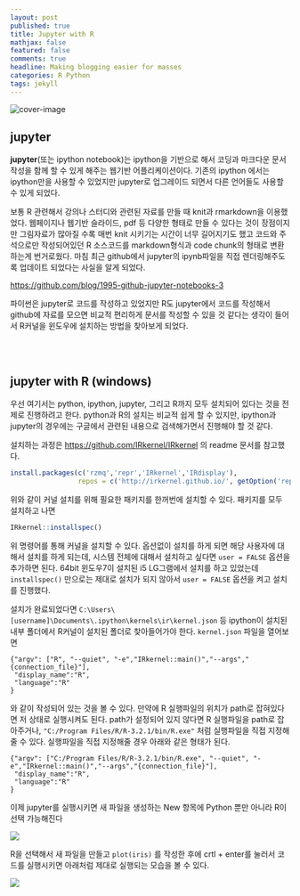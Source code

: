 ```yaml
---
layout: post
published: true
title: Jupyter with R
mathjax: false
featured: false
comments: true
headline: Making blogging easier for masses
categories: R Python
tags: jekyll
---
```


![cover-image](../../../images/rocks-waves.jpg)

## jupyter

**jupyter**(또는 ipython notebook)는 ipython을 기반으로 해서 코딩과 마크다운 문서작성을 함께 할 수 있게 해주는 웹기반 어플리케이션이다. 기존의 ipython 에서는 ipython만을 사용할 수 있었지만 jupyter로 업그레이드 되면서 다른 언어들도 사용할 수 있게 되었다. 

보통 R 관련해서 강의나 스터디와 관련된 자료를 만들 때 knit과 rmarkdown을 이용했었다. 웹페이지나 웹기반 슬라이드, pdf 등 다양한 형태로 만들 수 있다는 것이 장점이지만 그림자료가 많아질 수록 매번 knit 시키기는 시간이 너무 길어지기도 했고 코드와 주석으로만 작성되어있던 R 소스코드를 markdown형식과 code chunk의 형태로 변환하는게 번거로웠다. 마침 최근 github에서 jupyter의 ipynb파일을 직접 렌더링해주도록 업데이트 되었다는 사실을 알게 되었다. 

<https://github.com/blog/1995-github-jupyter-notebooks-3>

파이썬은 jupyter로 코드를 작성하고 있었지만 R도 jupyter에서 코드를 작성해서 github에 자료를 모으면 비교적 편리하게 문서를 작성할 수 있을 것 같다는 생각이 들어서 R커널을 윈도우에 설치하는 방법을 찾아보게 되었다.

<br />
<br />

## jupyter with R (windows)

우선 여기서는 python, ipython, jupyter, 그리고 R까지 모두 설치되어 있다는 것을 전제로 진행하려고 한다. python과 R의 설치는 비교적 쉽게 할 수 있지만, ipython과 jupyter의 경우에는 구글에서 관련된 내용으로 검색해가면서 진행해야 할 것 같다. 

설치하는 과정은 <https://github.com/IRkernel/IRkernel> 의 readme 문서를 참고했다. 

```r
install.packages(c('rzmq','repr','IRkernel','IRdisplay'),
                 repos = c('http://irkernel.github.io/', getOption('repos')))
```

위와 같이 커널 설치를 위해 필요한 패키지를 한꺼번에 설치할 수 있다. 패키지를 모두 설치하고 나면

```r
IRkernel::installspec()
```
위 명령어를 통해 커널을 설치할 수 있다. 옵션없이 설치를 하게 되면 해당 사용자에 대해서 설치를 하게 되는데, 시스템 전체에 대해서 설치하고 싶다면 `user = FALSE` 옵션을 추가하면 된다. 64bit 윈도우7이 설치된 i5 LG그램에서 설치를 하고 있었는데 `installspec()` 만으로는 제대로 설치가 되지 않아서 `user = FALSE` 옵션을 켜고 설치를 진행했다. 

설치가 완료되었다면 `C:\Users\[username]\Documents\.ipython\kernels\ir\kernel.json` 등 ipython이 설치된 내부 폴더에서 R커널이 설치된 폴더로 찾아들어가야 한다. `kernel.json` 파일을 열어보면

```
{"argv": ["R", "--quiet", "-e","IRkernel::main()","--args","{connection_file}"],
 "display_name":"R",
 "language":"R"
}
```
와 같이 작성되어 있는 것을 볼 수 있다. 만약에 R 실행파일의 위치가 path로 잡혀있다면 저 상태로 실행시켜도 된다. path가 설정되어 있지 않다면 R 실행파일을 path로 잡아주거나, `"C:/Program Files/R/R-3.2.1/bin/R.exe"` 처럼 실행파일을 직접 지정해줄 수 있다. 실행파일을 직접 지정해줄 경우 아래와 같은 형태가 된다. 

```
{"argv": ["C:/Program Files/R/R-3.2.1/bin/R.exe", "--quiet", "-e","IRkernel::main()","--args","{connection_file}"],
 "display_name":"R",
 "language":"R"
}
```

이제 jupyter를 실행시키면 새 파일을 생성하는 New 항목에 Python 뿐만 아니라 R이 선택 가능해진다

![](http://dl.dropbox.com/s/yuhz7jc2b5but7g/jupyterwithr00.PNG)

R을 선택해서 새 파일을 만들고 `plot(iris)` 를 작성한 후에 crtl + enter를 눌러서 코드를 실행시키면 아래처럼 제대로 실행되는 모습을 볼 수 있다.

![](http://dl.dropbox.com/s/m98koj5ytjgr54r/jupyterwithr01.PNG)